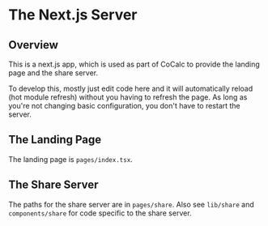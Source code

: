 # The Next.js Server

## Overview

This is a next.js app, which is used as part of CoCalc to provide the landing page and the share server.

To develop this, mostly just edit code here and it will automatically reload (hot module refresh) without you having to refresh the page. As long as you're not changing basic configuration, you don't have to restart the server.

## The Landing Page

The landing page is `pages/index.tsx`.

## The Share Server

The paths for the share server are in `pages/share`. Also see `lib/share` and `components/share` for code specific to the share server.
